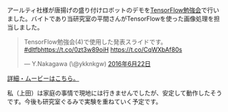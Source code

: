 アールティ社様が唐揚げの盛り付けロボットのデモを<a href="http://connpass.com/event/30845/" target="_blank">TensorFlow勉強会</a>で行いました。バイトであり当研究室の平間さんがTensorFlowを使った画像処理を担当しました。

<blockquote class="twitter-tweet" data-lang="ja"><p lang="ja" dir="ltr">TensorFlow勉強会(4)で使用した発表スライドです。<a href="https://twitter.com/hashtag/dltfb?src=hash">#dltfb</a><a href="https://t.co/0zt3w89oiH">https://t.co/0zt3w89oiH</a> <a href="https://t.co/CqWXbAf80s">https://t.co/CqWXbAf80s</a></p>&mdash; Y.Nakagawa (\@ykknkgw) <a href="https://twitter.com/ykknkgw/status/745601640082771969">2016年6月22日</a></blockquote>
<script async src="//platform.twitter.com/widgets.js" charset="utf-8"></script>

<a href="http://www.rt-net.jp/karaage1/" target="_blank">詳細・ムービーはこちら。</a>

私（上田）は家庭の事情で現地には行きませんでしたが、安定して動作したそうです。今後も研究室ぐるみで実験を重ねていく予定です。

